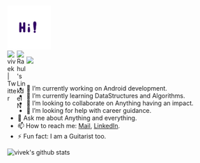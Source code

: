 <img src="https://github.com/vivmost/vivmost/blob/master/Hi.gif" alt="alt text" width="100" height="100" />

<br/>
<a href="https://twitter.com/vivmost">
  <img align="left" alt="vivek | Twitter" width="22px" src="https://cdn.jsdelivr.net/npm/simple-icons@v3/icons/twitter.svg" />
</a>

<a href="https://www.linkedin.com/in/vivmost">
  <img align="left" alt="Rahul's LinkdeIN" width="22px" src="https://cdn.jsdelivr.net/npm/simple-icons@v3/icons/linkedin.svg" />
</a>

![](https://visitor-badge.glitch.me/badge?page_id=vivmost.vivmost)

<br/>

- 🔭 I’m currently working on Android development.
- 🌱 I’m currently learning DataStructures and Algorithms.
- 👯 I’m looking to collaborate on Anything having an impact.
- 🤔 I’m looking for help with career guidance.
- 💬 Ask me about Anything and everything.
- 📫 How to reach me: [Mail](mailto:vivmost@gmail.com), [LinkedIn](https://www.linkedin.com/in/vivmost).
- ⚡ Fun fact: I am a Guitarist too.

![vivek's github stats](https://github-readme-stats.vercel.app/api?username=vivmost&show_icons=true&hide_border=true)


